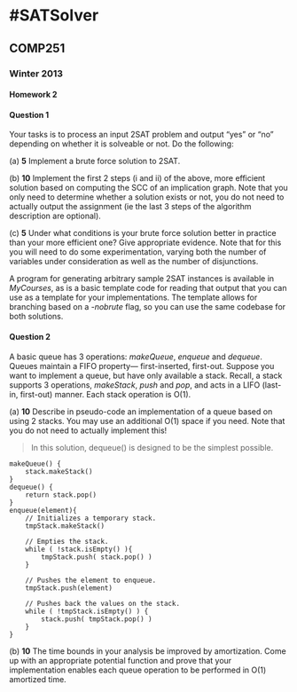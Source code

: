 #SATSolver
=============

## COMP251

### Winter 2013

#### Homework 2


#### Question 1

Your tasks is to process an input 2SAT problem and output “yes” or “no” depending on whether it is
solveable or not. Do the following:


(a) **5** Implement a brute force solution to 2SAT.

(b) **10** Implement the first 2 steps (i and ii) of the above, more efficient solution based on computing the SCC of an implication graph. Note that you only need to determine whether a solution exists or not, you do not need to actually output the assignment (ie the last 3 steps of the algorithm description are optional).

(c) **5** Under what conditions is your brute force solution better in practice than your more efficient one?
Give appropriate evidence. Note that for this you will need to do some experimentation, varying both the number of variables under consideration as well as the number of disjunctions.

A program for generating arbitrary sample 2SAT instances is available in *MyCourses*, as is a basic template code for reading that output that you can use as a template for your implementations. The template allows for branching based on a *-nobrute* flag, so you can use the same codebase for both solutions.


#### Question 2


A basic queue has 3 operations: *makeQueue*, *enqueue* and *dequeue*. Queues maintain a FIFO property—
first-inserted, first-out.
Suppose you want to implement a queue, but have only available a stack. Recall, a stack supports 3 operations, *makeStack*, *push* and *pop*, and acts in a LIFO (last-in, first-out) manner. Each stack operation is O(1).


(a) **10** Describe in pseudo-code an implementation of a queue based on using 2 stacks. You may use an additional O(1) space if you need. Note that you do not need to actually implement this!

> In this solution, dequeue() is designed to be the simplest possible.

	makeQueue() {
		stack.makeStack()
	}	
	dequeue() {
		return stack.pop()
	}
	enqueue(element){
		// Initializes a temporary stack.
		tmpStack.makeStack()
		
		// Empties the stack.
		while ( !stack.isEmpty() ){
			tmpStack.push( stack.pop() )
		}
		
		// Pushes the element to enqueue.
		tmpStack.push(element)
		
		// Pushes back the values on the stack.
		while ( !tmpStack.isEmpty() ) {
			stack.push( tmpStack.pop() )
		}
	}




(b) **10** The time bounds in your analysis be improved by amortization. Come up with an appropriate potential function and prove that your implementation enables each queue operation to be performed in O(1) amortized time.

